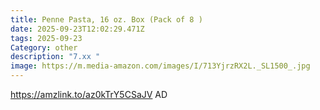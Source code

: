 ```yaml
---
title: Penne Pasta, 16 oz. Box (Pack of 8 )
date: 2025-09-23T12:02:29.471Z
tags: 2025-09-23
Category: other
description: "7.xx "
image: https://m.media-amazon.com/images/I/713YjrzRX2L._SL1500_.jpg
---
```

https://amzlink.to/az0kTrY5CSaJV  AD